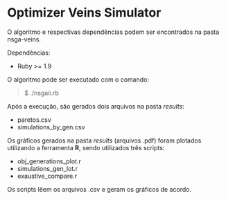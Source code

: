 # Optimizer Veins Simulator

O algoritmo e respectivas dependências podem ser encontrados na pasta nsga-veins. 

Dependências:
 - Ruby >= 1.9
 
 O algoritmo pode ser executado com o comando:
  > $ ./nsgaii.rb
 
 Após a execução, são gerados dois arquivos na pasta *results*:
  - paretos.csv
  - simulations_by_gen.csv
  
 Os gráficos gerados na pasta *results* (arquivos .pdf) foram plotados utilizando a ferramenta **R**, sendo utilizados três scripts:
  - obj_generations_plot.r
  - simulations_gen_lot.r
  - exaustive_compare.r
  
  Os scripts lêem os arquivos .csv e geram os gráficos de acordo.
 
